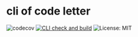 # cli of code letter

![codecov](https://codecov.io/github/code-letter/cli/branch/feature/improve-test/graph/badge.svg)
[![CLI check and build](https://github.com/code-letter/code-letter/actions/workflows/cli.yaml/badge.svg)](https://github.com/code-letter/code-letter/actions/workflows/cli.yaml)
![License: MIT](https://img.shields.io/badge/License-MIT-yellow.svg)
